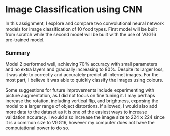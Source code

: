 # Image Classification using CNN
In this assignment, I explore and compare two convolutional neural network models for image classification of 10 food types. First model will be built from scratch while the second model will be built with the use of VGG16 pre-trained model.

### Summary
Model 2 performed well, achieving 70% accuracy with small parameters and no extra layers and gradually increasing to 80%. Despite its larger loss, it was able to correctly and accurately predict all internet images. For the most part, I believe it was able to quickly classify the images using colours.

Some suggestions for future improvements include experimenting with picture augmentation, as I did not focus on fine tuning it. I may perhaps increase the rotation, including vertical flip, and brightness, exposing the model to a larger range of object distortions. If allowed, I would also add more data to the dataset as it is one of the easiest ways to increase validation accuracy. I would also increase the image size to 224 x 224 since it is a common size to VGG16, however my computer does not have the computational power to do so.
